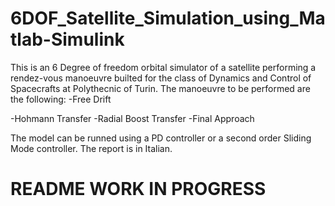 # 6DOF_Satellite_Simulation_using_Matlab-Simulink

This is an 6 Degree of freedom orbital simulator of a satellite performing a rendez-vous manoeuvre builted for the class of Dynamics and Control of Spacecrafts at Polythecnic of Turin. The manoeuvre to be performed are the following:
  -Free Drift
  
  -Hohmann Transfer
  -Radial Boost Transfer
  -Final Approach
  
The model can be runned using a PD controller or a second order Sliding Mode controller. 
The report is in Italian.

# README WORK IN PROGRESS
